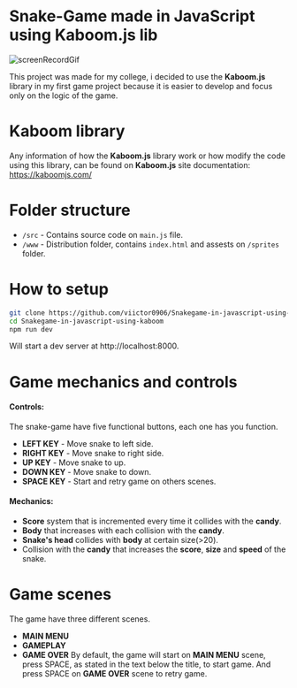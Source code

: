 # Snake-Game made in JavaScript using Kaboom.js lib
![screenRecordGif](https://github.com/user-attachments/assets/2f946ab8-f174-4d4f-a887-ab2c85f401c3)

This project was made for my college, i decided to use the **Kaboom.js** library in my first game project because it is easier to develop and focus only on the logic of the game.
# Kaboom library
Any information of how the **Kaboom.js** library work or how modify the code using this library, can be found on **Kaboom.js** site documentation: https://kaboomjs.com/
# Folder structure
- `/src` - Contains source code on `main.js` file.
- `/www` - Distribution folder, contains `index.html` and assests on `/sprites` folder.
# How to setup
```bash
git clone https://github.com/viictor0906/Snakegame-in-javascript-using-kaboom.git
cd Snakegame-in-javascript-using-kaboom
npm run dev
```
Will start a dev server at http://localhost:8000.
# Game mechanics and controls
#### Controls:
The snake-game have five functional buttons, each one has you function. 
- **LEFT KEY** - Move snake to left side.
- **RIGHT KEY** - Move snake to right side.
- **UP KEY** - Move snake to up.
- **DOWN KEY** - Move snake to down.
- **SPACE KEY** - Start and retry game on others scenes.
#### Mechanics:
- **Score** system that is incremented every time it collides with the **candy**.
- **Body** that increases with each collision with the **candy**.
- **Snake's head** collides with **body** at certain size(>20).
- Collision with the **candy** that increases the **score**, **size** and **speed** of the snake.
# Game scenes
The game have three different scenes.
- **MAIN MENU**
- **GAMEPLAY**
- **GAME OVER**
By default, the game will start on **MAIN MENU** scene, press SPACE, as stated in the text below the title, to start game. And press SPACE on **GAME OVER** scene to retry game.

